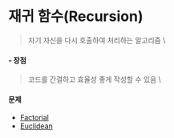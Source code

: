 # 재귀 함수(Recursion)

> 자기 자신을 다시 호출하여 처리하는 알고리즘 \

#### - 장점
> 코드를 간결하고 효율성 좋게 작성할 수 있음 \

#### 문제
- [Factorial](./Factorial.py)
- [Euclidean](./Euclidean.py)
